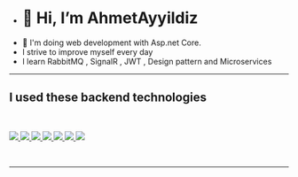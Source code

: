 - <h1>👋 Hi, I’m AhmetAyyildiz </h1>
- 👀 I'm doing web development with Asp.net Core.
- I strive to improve myself every day
- I learn RabbitMQ , SignalR , JWT , Design pattern and Microservices

<hr>


<h2> I used these backend technologies </h2>

<br>
<p align="left" dir ="auto">

<a href="#">
    <img src="https://img.shields.io/badge/c%23-%23239120.svg?style=for-the-badge&logo=c-sharp&logoColor=white" style="vertical-align:top margin:6px 4px">
  </a> 
  
  <a href="#">
    <img src="https://img.shields.io/badge/.NET-5C2D91?style=for-the-badge&logo=.net&logoColor=white" style="vertical-align:top margin:6px 4px">
  </a> 
  
  <a href="#">
    <img src="https://img.shields.io/badge/Microsoft%20SQL%20Sever-CC2927?style=for-the-badge&logo=microsoft%20sql%20server&logoColor=white" style="vertical-align:top margin:6px 4px">
  </a> 
  
  
  
  <a href="#">
    <img src="https://img.shields.io/badge/redis-%23DD0031.svg?style=for-the-badge&logo=redis&logoColor=white" style="vertical-align:top margin:6px 4px">
  </a> 
 <a href="#">
    <img src="https://img.shields.io/badge/Rabbitmq-FF6600?style=for-the-badge&logo=rabbitmq&logoColor=white" style="vertical-align:top margin:6px 4px">
  </a>
   <a href="#">
    <img src=  https://img.shields.io/badge/JWT-black?style=for-the-badge&logo=JSON%20web%20tokens
    " style="vertical-align:top margin:6px 4px">
  </a>
  
  
  <a href="#">
    <img src="https://img.shields.io/badge/git-%23F05033.svg?style=for-the-badge&logo=git&logoColor=white" style="vertical-align:top margin:6px 4px">
  </a>
  
</p>

<br>

<hr>
